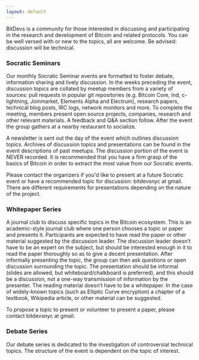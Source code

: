 ```yaml
---
layout: default
---
```


BitDevs is a community for those interested in discussing and participating in the research and development of Bitcoin and related protocols. You can be well versed with or new to the topics, all are welcome. Be advised: discussion will be technical.

### Socratic Seminars

Our monthly Socratic Seminar events are formatted to foster debate, information sharing and lively discussion. In the weeks preceding the event, discussion topics are collated by meetup members from a variety of sources: pull requests in popular git repositories (e.g. Bitcoin Core, lnd, c-lightning, Joinmarket, Elements Alpha and Electrum), research papers, technical blog posts, IRC logs, network monitors and more. To complete the meeting, members present open source projects, companies, research and other relevant materials. A feedback and Q&A section follow. After the event the group gathers at a nearby restaurant to socialize.

A newsletter is sent out the day of the event which outlines discussion topics. Archives of discussion topics and presentations can be found in the event descriptions of past meetups. The discussion portion of the event is NEVER recorded. It is recommended that you have a firm grasp of the basics of Bitcoin in order to extract the most value from our Socratic events.

Please contact the organizers if you'd like to present at a future Socratic event or have a recommended topic for discussion: bitdevsnyc at gmail. There are different requirements for presentations depending on the nature of the project.

### Whitepaper Series

A journal club to discuss specific topics in the Bitcoin ecosystem. This is an academic-style journal club where one person chooses a topic or paper and presents it. Participants are expected to have read the paper or other material suggested by the discussion leader. The discussion leader doesn’t have to be an expert on the subject, but should be interested enough in it to read the paper thoroughly so as to give a decent presentation. After informally presenting the topic, the group can then ask questions or open discussion surrounding the topic. The presentation should be informal (slides are allowed, but whiteboard/chalkboard is preferred), and this should be a discussion, not a one-way transmission of information by the presenter. The reading material doesn’t have to be a whitepaper. In the case of widely-known topics (such as Elliptic Curve encryption) a chapter of a textbook, Wikipedia article, or other material can be suggested.

To propose a topic to present or volunteer to present a paper, please contact bitdevsnyc at gmail.

### Debate Series

Our debate series is dedicated to the investigation of controversial technical topics. The structure of the event is dependent on the topic of interest.
